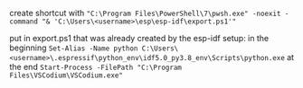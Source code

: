 create shortcut with
`"C:\Program Files\PowerShell\7\pwsh.exe" -noexit -command "& 'C:\Users\<username>\esp\esp-idf\export.ps1'"`

put in export.ps1 that was already created by the esp-idf setup:
in the beginning
`Set-Alias -Name python C:\Users\<username>\.espressif\python_env\idf5.0_py3.8_env\Scripts\python.exe`
at the end
`Start-Process -FilePath "C:\Program Files\VSCodium\VSCodium.exe"`
